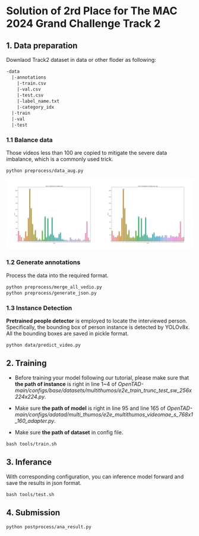 # Solution of 2rd Place for The MAC 2024 Grand Challenge Track 2

## 1. Data preparation

Downlaod Track2 dataset in data or other floder as following:

```
-data
  |-annotations
    |-train.csv
    |-val.csv
    |-test.csv
    |-label_name.txt
    |-category_idx
  |-train
  |-val
  |-test
```


### 1.1 Balance data
Those videos less than 100 are copied to mitigate the severe data imbalance, which is a commonly used trick.

```
python preprocess/data_aug.py
```

![Before and after data balance](figs/data_balance.png)

### 1.2 Generate annotations
Process the data into the required format.

```
python preprocess/merge_all_vedio.py
python preprocess/generate_json.py
```


### 1.3 Instance Detection

**Pretrained people detector** is employed to locate the interviewed person. Specifically, the bounding box of person instance is detected by YOLOv8x. All the bounding boxes are saved in pickle format.

```
python data/predict_video.py
```

## 2. Training

- Before training your model following our tutorial, please make sure that **the path of instance** is right in line 1~4 of *OpenTAD-main/configs/_base_/datasets/multithumos/e2e_train_trunc_test_sw_256x224x224.py*.

- Make sure **the path of model** is right in line 95 and line 165 of *OpenTAD-main/configs/adatad/multi_thumos/e2e_multithumos_videomae_s_768x1_160_adapter.py*.

- Make sure **the path of dataset** in config file. 

```
bash tools/train.sh
```


## 3. Inferance

With corresponding configuration, you can inference model forward and save the results in json format.

```
bash tools/test.sh
```


## 4. Submission


```
python postprocess/ana_result.py
```

